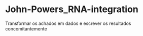 # John-Powers_RNA-integration

Transformar os achados em dados e escrever os resultados concomitantemente

